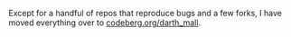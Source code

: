 Except for a handful of repos that reproduce bugs and a few forks, I have moved everything over to [codeberg.org/darth_mall](https://codeberg.org/darth_mall).
